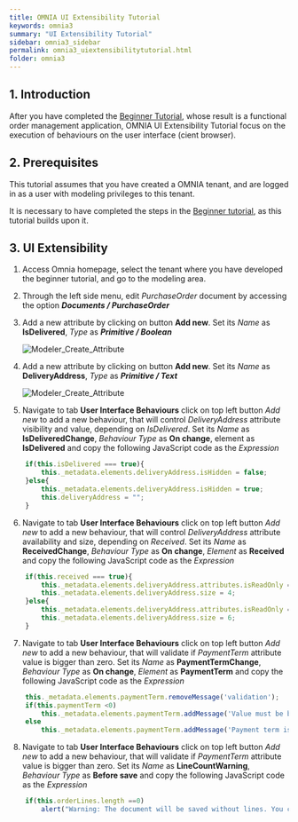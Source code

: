 ```yaml
---
title: OMNIA UI Extensibility Tutorial
keywords: omnia3
summary: "UI Extensibility Tutorial"
sidebar: omnia3_sidebar
permalink: omnia3_uiextensibilitytutorial.html
folder: omnia3
---
```



## 1. Introduction

After you have completed the [Beginner Tutorial](https://docs.numbersbelieve.com/omnia3_beginnertutorial.html), whose result is a functional order management application, OMNIA UI Extensibility Tutorial focus on the execution of behaviours on the user interface (cient browser).

## 2. Prerequisites

This tutorial assumes that you have created a OMNIA tenant, and are logged in as a user with modeling privileges to this tenant.

It is necessary to have completed the steps in the  [Beginner tutorial](http://docs.numbersbelieve.com/omnia3_beginnertutorial.html), as this tutorial builds upon it.

## 3. UI Extensibility

1. Access Omnia homepage, select the tenant where you have developed the beginner tutorial, and go to the modeling area.

2. Through the left side menu, edit *PurchaseOrder* document by accessing the option ***Documents / PurchaseOrder***

3. Add a new attribute by clicking on button **Add new**. Set its *Name* as **IsDelivered**, *Type* as ***Primitive / Boolean***

    ![Modeler_Create_Attribute](/images/tutorials/beginner/Modeler-Create-Attribute.PNG)
    
4. Add a new attribute by clicking on button **Add new**. Set its *Name* as **DeliveryAddress**, *Type* as ***Primitive / Text***

    ![Modeler_Create_Attribute](/images/tutorials/beginner/Modeler-Create-Attribute.PNG)
    
5. Navigate to tab **User Interface Behaviours** click on top left button *Add new* to add a new behaviour, that will control  *DeliveryAddress* attribute visibility and value, depending on *IsDelivered*. Set its *Name* as **IsDeliveredChange**, *Behaviour Type* as **On change**, element as **IsDelivered** and copy the following JavaScript code as the *Expression*

```JavaScript
    if(this.isDelivered === true){
        this._metadata.elements.deliveryAddress.isHidden = false;
    }else{
        this._metadata.elements.deliveryAddress.isHidden = true;
        this.deliveryAddress = "";    
    }    
```

6. Navigate to tab **User Interface Behaviours** click on top left button *Add new* to add a new behaviour, that will control  *DeliveryAddress* attribute availability and size, depending on *Received*. Set its *Name* as **ReceivedChange**, *Behaviour Type* as **On change**, *Element* as **Received** and copy the following JavaScript code as the *Expression*

```JavaScript
    if(this.received === true){
        this._metadata.elements.deliveryAddress.attributes.isReadOnly = true;
        this._metadata.elements.deliveryAddress.size = 4;
    }else{
        this._metadata.elements.deliveryAddress.attributes.isReadOnly = false;
        this._metadata.elements.deliveryAddress.size = 6;
    }    
```

7. Navigate to tab **User Interface Behaviours** click on top left button *Add new* to add a new behaviour, that will validate if   *PaymentTerm* attribute value is bigger than zero. Set its *Name* as **PaymentTermChange**, *Behaviour Type* as **On change**, *Element* as **PaymentTerm** and copy the following JavaScript code as the *Expression*

```JavaScript
    this._metadata.elements.paymentTerm.removeMessage('validation');
    if(this.paymentTerm <0)
        this._metadata.elements.paymentTerm.addMessage('Value must be bigger than zero','error',  'validation');
    else
        this._metadata.elements.paymentTerm.addMessage('Payment term is valid','success',  'validation');    
```

8. Navigate to tab **User Interface Behaviours** click on top left button *Add new* to add a new behaviour, that will validate if   *PaymentTerm* attribute value is bigger than zero. Set its *Name* as **LineCountWarning**, *Behaviour Type* as **Before save** and copy the following JavaScript code as the *Expression*

```JavaScript
    if(this.orderLines.length ==0)
        alert("Warning: The document will be saved without lines. You can add them by editing it.");
```
